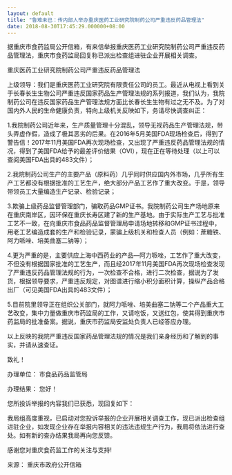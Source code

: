 ```yaml
---
layout: default
title: "鲁难未已：传内部人举办重庆医药工业研究院制药公司严重违反药品管理法"
date: 2018-08-30T17:45:29.000000+08:00
---
```


据重庆市食药监局公开信箱，有来信举报重庆医药工业研究院制药公司严重违反药品管理法，重庆市食药监局回复称已派出检查组进驻企业开展相关调查。

重庆医药工业研究院制药公司严重违反药品管理法

上级领导：我们是重庆医药工业研究院有限责任公司的员工。最近从电视上看到关于长春长生生物公司严重违反国家药品生产管理法规的系列报道，我们认为，我院制药公司在违反国家药品生产管理法规方面比长春长生生物有过之无不及。为了对国内外人民的生命健康负责，特向上级机关反映如下，务请尽快调查纠正：


1.我院制药公司近年来，生产质量管理十分混乱，领导无视药品生产管理法规，带头弄虚作假，造成了极其恶劣的后果。在2016年5月美国FDA现场检查后，得到了警告信！2017年11月美国FDA再次现场检查，又出现了严重违反药品管理法规的情况，得到了美国FDA给予的最差评价结果（OVI），现在正在等待处理（以上可以查阅美国FDA出具的483文件）；


2.我院制药公司生产的主要产品（原料药）几乎同时供应国内外市场，几乎所有生产工艺都没有根据批准的工艺生产，绝大部分产品工艺作了重大改变。于是，领导带领员工大量编造生产记录、检验记录；


3.欺骗上级药品监督管理部门，骗取药品GMP证书。我院制药公司生产场地原来在重庆南岸区，因环保在重庆长寿区建了新的生产基地。由于实际生产工艺与批准工艺不一致，在向重庆市食品药品监督管理局申请场地转移和GMP证书过程中，用老工艺编造成套的生产和检验记录，蒙骗上级机关和检查人员（例如：蔗糖铁、阿力哌唑、培美曲塞二钠等）；


4.更为严重的是，主要供应上海中西药业的产品—阿力哌唑，工艺作了重大改变，不但没有根据国家批准的工艺生产，而且经2017年11月美国FDA再次现场检查发现了严重违反药品管理法规的行为，一次检查不合格，进行二次检查，据说为了发货，根据领导要求，严重违反规定，对图谱进行缩小积分面积计算，操纵产品合格出厂（可见美国FDA出具的483文件）；


5.目前院里领导正在组织公关部门，就阿力哌唑、培美曲塞二钠等二个产品重大工艺改变，集中力量做重庆市药监局的工作，又请吃饭，又送红包，使其得到重庆市药监局的批准备案。据说，重庆市药监局安监处负责人已经答应办理。


以上反映的我院严重违反国家药品管理法规的情况是我们亲身经历和了解到的事实，并请从速查证。


致礼！

办理单位： 市食品药品监管局


办理结果： 您好！


您所投诉举报的内容我们已获悉，现回复如下：


我局组高度重视，已启动对您投诉举报的企业开展相关调查工作，现已派出检查组进驻企业，如发现企业存在举报内容相关的违法违规生产行为，我局将依法进行查处。如有新的查办结果我局再向您反馈。


感谢您对重庆食药监工作的关注与支持!


来源： 重庆市政府公开信箱

